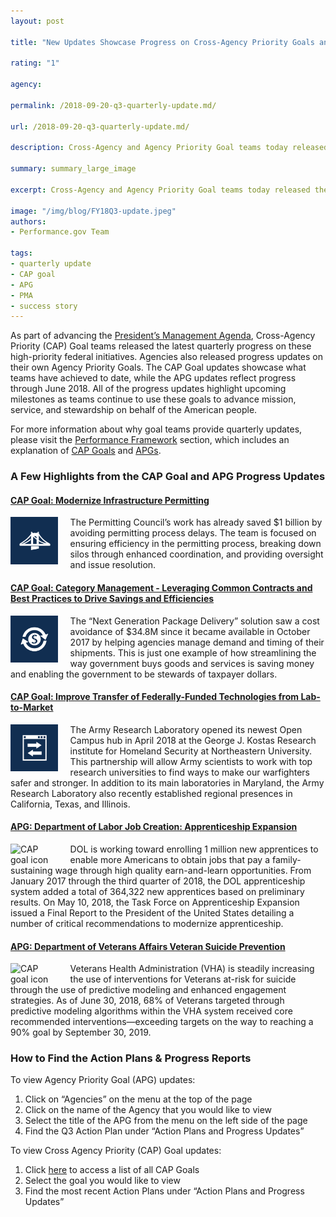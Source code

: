 ```yaml
---
layout: post

title: "New Updates Showcase Progress on Cross-Agency Priority Goals and Agency Priority Goals"

rating: "1"

agency:

permalink: /2018-09-20-q3-quarterly-update.md/

url: /2018-09-20-q3-quarterly-update.md/

description: Cross-Agency and Agency Priority Goal teams today released the latest updates on the progress of high-priority federal initiatives.

summary: summary_large_image

excerpt: Cross-Agency and Agency Priority Goal teams today released the latest updates on the progress of high-priority federal initiatives.

image: "/img/blog/FY18Q3-update.jpeg"
authors:
- Performance.gov Team

tags:
- quarterly update
- CAP goal
- APG
- PMA
- success story
---
```

As part of advancing the [President’s Management Agenda](../PMA/PMA.html), Cross-Agency Priority (CAP) Goal teams released the latest quarterly progress on these high-priority federal initiatives. Agencies also released progress updates on their own Agency Priority Goals. The CAP Goal updates showcase what teams have achieved to date, while the APG updates reflect progress through June 2018. All of the progress updates highlight upcoming milestones as teams continue to use these goals to advance mission, service, and stewardship on behalf of the American people.

For more information about why goal teams provide quarterly updates, please visit the [Performance Framework](../about/framework_about.html) section, which includes an explanation of [CAP Goals](../about/CAP_about.html) and [APGs](../about/APG_about.html).

### A Few Highlights from the CAP Goal and APG Progress Updates

#### [CAP Goal: Modernize Infrastructure Permitting](../CAP/CAP_goal_12.html)

<img src="../img/CAP_icons/Icon_Modernize_Infrastructure_twitter.png" style="width:15%;float:left;margin-right:20px;" alt="CAP goal icon">The Permitting Council’s work has already saved $1 billion by avoiding permitting process delays. The team is focused on ensuring efficiency in the permitting process, breaking down silos through enhanced coordination, and providing oversight and issue resolution.

#### [CAP Goal: Category Management - Leveraging Common Contracts and Best Practices to Drive Savings and Efficiencies](../CAP/CAP_goal_7.html)

<img src="../img/CAP_icons/Icon_Category_Management_twitter.png" style="width:15%;float:left;margin-right:20px;" alt="CAP goal icon">The “Next Generation Package Delivery” solution saw a cost avoidance of $34.8M since it became available in October 2017 by helping agencies manage demand and timing of their shipments. This is just one example of how streamlining the way government buys goods and services is saving money and enabling the government to be stewards of taxpayer dollars.

#### [CAP Goal: Improve Transfer of Federally-Funded Technologies from Lab-to-Market](../CAP/CAP_goal_14.html)

<img src="../img/CAP_icons/Icon_Enhance_Technology_twitter.png" style="width:15%;float:left;margin-right:20px;" alt="CAP goal icon">The Army Research Laboratory opened its newest Open Campus hub in April 2018 at the George J. Kostas Research institute for Homeland Security at Northeastern University. This partnership will allow Army scientists to work with top research universities to find ways to make our warfighters safer and stronger. In addition to its main laboratories in Maryland, the Army Research Laboratory also recently established regional presences in California, Texas, and Illinois.

#### [APG: Department of Labor Job Creation: Apprenticeship Expansion](../labor/APG_labor_3.html)

<img src="../img/agency/Labor_Department_Seal.png" style="width:15%;float:left;margin-right:20px;" alt="CAP goal icon">DOL is working toward enrolling 1 million new apprentices to enable more Americans to obtain jobs that pay a family-sustaining wage through high quality earn-and-learn opportunities. From January 2017 through the third quarter of 2018, the DOL apprenticeship system added a total of 364,322 new apprentices based on preliminary results. On May 10, 2018, the Task Force on Apprenticeship Expansion issued a Final Report to the President of the United States detailing a number of critical recommendations to modernize apprenticeship.

#### [APG: Department of Veterans Affairs Veteran Suicide Prevention](../veterans_affairs/APG_va_4.html)

<img src="../img/agency/Veterans_Affairs_Department_Seal.png" style="width:15%;float:left;margin-right:20px;" alt="CAP goal icon">Veterans Health Administration (VHA) is steadily increasing the use of interventions for Veterans at-risk for suicide through the use of predictive modeling and enhanced engagement strategies. As of June 30, 2018, 68% of Veterans targeted through predictive modeling algorithms within the VHA system received core recommended interventions—exceeding targets on the way to reaching a 90% goal by September 30, 2019.

### How to Find the Action Plans & Progress Reports

To view Agency Priority Goal (APG) updates:
1. Click on “Agencies” on the menu at the top of the page
2. Click on the name of the Agency that you would like to view
3. Select the title of the APG from the menu on the left side of the page
4. Find the Q3 Action Plan under “Action Plans and Progress Updates”

To view Cross Agency Priority (CAP) Goal updates:
1. Click <a href="../CAP/CAP_goals.html">here</a> to access a list of all CAP Goals
2. Select the goal you would like to view
3. Find the most recent Action Plans under “Action Plans and Progress Updates”
